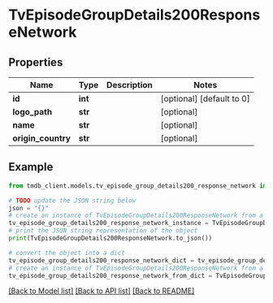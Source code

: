 # TvEpisodeGroupDetails200ResponseNetwork


## Properties

Name | Type | Description | Notes
------------ | ------------- | ------------- | -------------
**id** | **int** |  | [optional] [default to 0]
**logo_path** | **str** |  | [optional] 
**name** | **str** |  | [optional] 
**origin_country** | **str** |  | [optional] 

## Example

```python
from tmdb_client.models.tv_episode_group_details200_response_network import TvEpisodeGroupDetails200ResponseNetwork

# TODO update the JSON string below
json = "{}"
# create an instance of TvEpisodeGroupDetails200ResponseNetwork from a JSON string
tv_episode_group_details200_response_network_instance = TvEpisodeGroupDetails200ResponseNetwork.from_json(json)
# print the JSON string representation of the object
print(TvEpisodeGroupDetails200ResponseNetwork.to_json())

# convert the object into a dict
tv_episode_group_details200_response_network_dict = tv_episode_group_details200_response_network_instance.to_dict()
# create an instance of TvEpisodeGroupDetails200ResponseNetwork from a dict
tv_episode_group_details200_response_network_from_dict = TvEpisodeGroupDetails200ResponseNetwork.from_dict(tv_episode_group_details200_response_network_dict)
```
[[Back to Model list]](../README.md#documentation-for-models) [[Back to API list]](../README.md#documentation-for-api-endpoints) [[Back to README]](../README.md)


